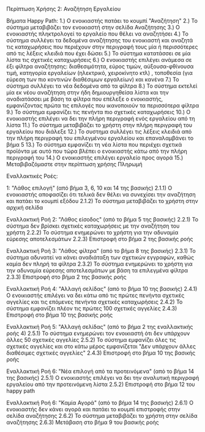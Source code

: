 Περίπτωση Χρήσης 2: Αναζήτηση Εργαλείου

Βήματα Happy Path:
1.) Ο ενοικιαστής πατάει το κουμπί "Αναζήτηση"
2.) Το σύστημα μεταβιβάζει τον ενοικιαστή στην σελίδα Αναζήτησης 
3.) Ο ενοικιαστής πληκτρολογεί το εργαλείο που θέλει να αναζητήσει
4.) Το σύστημα συλλέγει τα δεδομένα αναζήτησης του ενοικιαστή και αναζητά τις καταχωρήσεις που περιέχουν στην περιγραφή τους μία ή περισσότερες από τις λέξεις κλειδιά που έχει δώσει
5.) Το σύστημα κατατάσσει σε μία λίστα τις σχετικές καταχωρήσεις 
6.) Ο ενοικιαστής επιλέγει ανάμεσα σε έξι φίλτρα αναζήτησης: διαθεσιμότητα, εύρος τιμών, αύξουσα-φθίνουσα τιμή, κατηγορία εργαλείων (ηλεκτρικό, χειροκίνητο κτλ) , τοποθεσία (για εύρεση των πιο κοντινών διαθέσιμων εργαλείων) και κανένα
7.) Το σύστημα συλλέγει τα νέα δεδομένα από τα φίλτρα
8.) Το σύστημα εκτελεί μία εκ νέου αναζήτηση στην ήδη δημιουργηθείσα λίστα και την αναδιατάσσει με βάση τα φίλτρα που επέλεξε ο ενοικιαστής, εμφανίζοντας πρώτα τις επιλογές που ικανοποιούν τα περισσότερα φίλτρα
9.) Το σύστημα εμφανίζει τις πενήντα πιο σχετικές καταχωρήσεις 
10.) Ο ενοικιαστής επιλέγει να δει την πλήρη περιγραφή ενός εργαλείου από τη λίστα
11.) Το σύστημα μεταβιβάζει το χρήστη στην πλήρη περιγραφή του εργαλείου που διάλεξε 
12.) Το συστημα συλλέγει τις λέξεις κλειδιά από την πλήρη περιγραφή του επιλεγμένου εργαλείου και επαναλαμβάνει το βήμα 5 
13.) Το σύστημα εμφανίζει τη νέα λίστα που περιέχει σχετικά προϊόντα με αυτό που τώρα βλέπει ο ενοικιαστής κάτω από την πλήρη περιγραφή του
14.) Ο ενοικιαστής επιλέγει εργαλείο προς αγορά
15.) Μεταβιβαζόμαστε στην περίπτωση χρήσης Πληρωμή

Εναλλακτικές Ροές:

1: "Λάθος επιλογή" (από βήμα 3, 6, 10 και 14 της βασικής)
2.1.1) Ο ενοικιαστής αποφασίζει ότι τελικά δεν θέλει να συνεχίσει την αναζήτηση και πατάει το κουμπί εξόδου
2.1.2) To σύστημα μεταβιβάζει το χρήστη στην αρχική σελίδα 

Εναλλακτική Ροή 2: "Λάθος είσοδος" (από το βήμα 5 της βασικής)
2.2.1) Το σύστημα δεν βρίσκει σχετικές καταχωρήσεις με την αναζήτηση του χρήστη 
2.2.2) Το σύστημα ενημερώνει το χρήστη για την αδυναμία εύρεσης αποτελεσμάτων 
2.2.3) Επιστροφή στο βήμα 2 της βασικής ροής

Εναλλακτική Ροή 3: "Λάθος φίλτρα" (από το βήμα 8 της βασικής)
2.3.1) Το σύστημα αδυνατεί να κάνει αναδιάταξη των σχετικών εγγραφών, καθώς καμία δεν πληρή τα φίλτρα 
2.3.2) Το σύστημα ενημερώνει το χρήστη για την αδυναμία εύρεσης αποτελεσμάτων με βάση τα επιλεγμένα φίλτρα
2.3.3) Επιστροφή στο βήμα 2 της βασικής ροής

Εναλλακτική Ροή 4: "Αλλαγή σελίδας" (από το βήμα 10 της βασικής)
2.4.1) Ο ενοικιαστής επιλέγει να δει κάτω από τις πρώτες πενήντα σχετικές αγγελίες και τις επόμενες πενήντα σχετικές καταχωρήσεις
2.4.2) Το σύστημα εμφανίζει πλέον τις πρώτες 100 σχετικές αγγελίες
2.4.3) Επιστροφή στο βήμα 10 της βασικής ροής

Εναλλακτική Ροή 5: "Αλλαγή σελίδας" (από το βήμα 2 της εναλλακτικής ροής 4)
2.5.1) Το σύστημα ενημερώνει τον ενοικιαστή ότι δεν υπάρχουν άλλες 50 σχετικές αγγελίες
2.5.2) Το σύστημα εμφανίζει όλες τις σχετικές αγγελίες και στο κάτω μέρος εμφανίζεται "Δεν υπάρχουν άλλες διαθέσιμες σχετικές αγγελίες" 
2.4.3) Επιστροφή στο βήμα 10 της βασικής ροής

Εναλλακτική Ροή 6: "Νέα επιλογή από τα προτεινόμενα" (από το βήμα 14 της βασικής)
2.5.1) Ο ενοικιαστής επιλέγει να δει την αναλυτική περιγραφή εργαλείου από την προτεινόμενη λίστα 
2.5.2) Επιστροφή στο βήμα 12 του happy path

Εναλλακτική Ροή 6: "Καμία Αγορά" (από το βήμα 14 της βασικής)
2.6.1) Ο ενοικιαστής δεν κάνει αγορά και πατάει το κουμπί επιστροφής στην σελίδα αναζήτησης 
2.6.2) Το σύστημα μεταβιβάζει το χρήστη στην σελίδα αναζήτησης
2.6.3) Μετάβαση στο βήμα 9 του βασικής ροής
